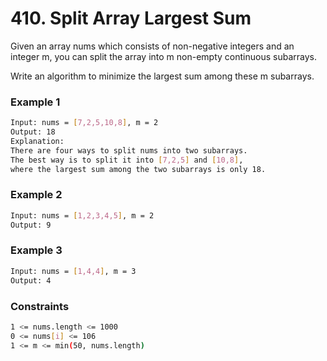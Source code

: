 # 410. Split Array Largest Sum

Given an array nums which consists of non-negative integers and an integer m, you can split the array into m non-empty continuous subarrays.

Write an algorithm to minimize the largest sum among these m subarrays.

### Example 1
```sh
Input: nums = [7,2,5,10,8], m = 2
Output: 18
Explanation:
There are four ways to split nums into two subarrays.
The best way is to split it into [7,2,5] and [10,8],
where the largest sum among the two subarrays is only 18.
```

### Example 2
```sh
Input: nums = [1,2,3,4,5], m = 2
Output: 9
```

### Example 3
```sh
Input: nums = [1,4,4], m = 3
Output: 4
```

### Constraints
```sh
1 <= nums.length <= 1000
0 <= nums[i] <= 106
1 <= m <= min(50, nums.length)
```
